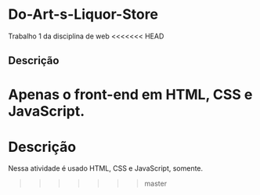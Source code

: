 # Do-Art-s-Liquor-Store
Trabalho 1 da disciplina de web
<<<<<<< HEAD
## Descrição
Apenas o front-end em HTML, CSS e JavaScript.
=======
# Descrição
Nessa atividade é usado HTML, CSS e JavaScript, somente.
>>>>>>> master
